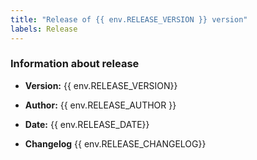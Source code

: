 ```yaml
---
title: "Release of {{ env.RELEASE_VERSION }} version"
labels: Release
---
```


### Information about release

-   **Version:** {{ env.RELEASE_VERSION}}
-   **Author:** {{ env.RELEASE_AUTHOR }}
-   **Date:** {{ env.RELEASE_DATE}}

-   **Changelog**
    {{ env.RELEASE_CHANGELOG}}
